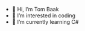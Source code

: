 - 👋 Hi, I’m Tom Baak
- 👀 I’m interested in coding
- 🌱 I’m currently learning C#
<!-- - 💞️ I’m looking to collaborate on ...
- 📫 How to reach me ... -->

<!---
TomBaakHR/TomBaakHR is a ✨ special ✨ repository because its `README.md` (this file) appears on your GitHub profile.
You can click the Preview link to take a look at your changes.
--->
